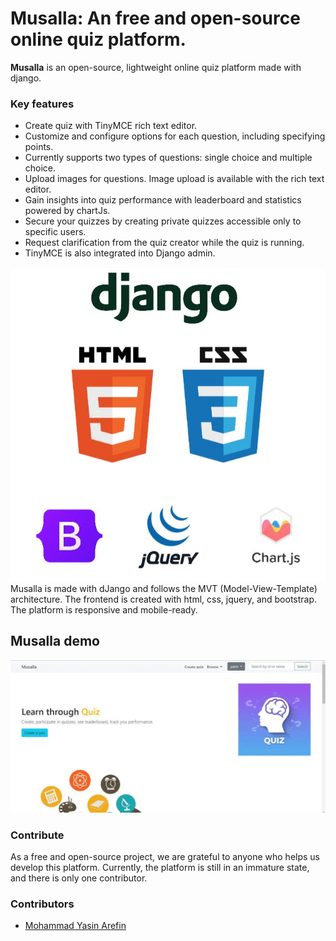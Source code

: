 Musalla: An free and open-source online quiz platform.
===========

**Musalla** is an open-source, lightweight online quiz platform made with django.

### Key features ###

* Create quiz with TinyMCE rich text editor.
* Customize and configure options for each question, including specifying points.
* Currently supports two types of questions: single choice and multiple choice.
* Upload images for questions. Image upload is available with the rich text editor.
* Gain insights into quiz performance with leaderboard and statistics powered by chartJs.
* Secure your quizzes by creating private quizzes accessible only to specific users.
* Request clarification from the quiz creator while the quiz is running.
* TinyMCE is also integrated into Django admin.

![Logo](tools.JPG)
Musalla is made with dJango and follows the MVT (Model-View-Template)  architecture. The frontend is created with html, css, jquery, and bootstrap.
The platform is responsive and mobile-ready. 

## Musalla demo ##

![Musalla demo](demo.gif)

### Contribute ###

As a free and open-source project, we are grateful to anyone who helps us develop this platform. Currently, the platform is still in an immature state, and there is only one contributor.


### Contributors

- [Mohammad Yasin Arefin](https://github.com/yasinarefin)


